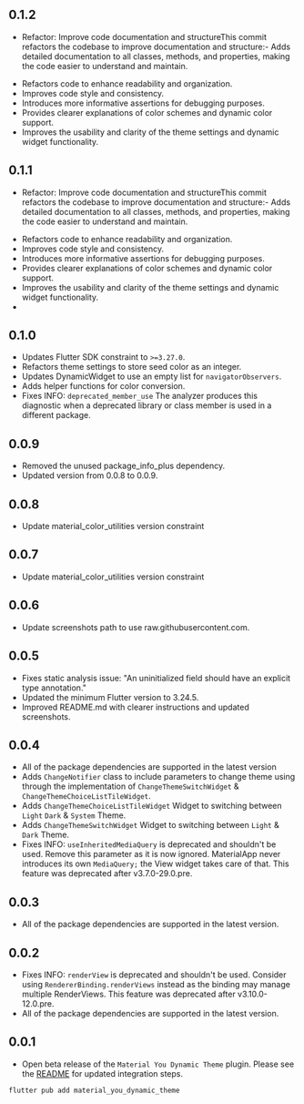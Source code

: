## 0.1.2
- Refactor: Improve code documentation and structureThis commit refactors the codebase to improve documentation and structure:- Adds detailed documentation to all classes, methods, and properties, making the code easier to understand and maintain.
* Refactors code to enhance readability and organization.
* Improves code style and consistency.
* Introduces more informative assertions for debugging purposes.
* Provides clearer explanations of color schemes and dynamic color support.
* Improves the usability and clarity of the theme settings and dynamic widget functionality.

## 0.1.1
- Refactor: Improve code documentation and structureThis commit refactors the codebase to improve documentation and structure:- Adds detailed documentation to all classes, methods, and properties, making the code easier to understand and maintain.
* Refactors code to enhance readability and organization.
* Improves code style and consistency.
* Introduces more informative assertions for debugging purposes.
* Provides clearer explanations of color schemes and dynamic color support.
* Improves the usability and clarity of the theme settings and dynamic widget functionality.
* 
## 0.1.0
* Updates Flutter SDK constraint to `>=3.27.0`.
* Refactors theme settings to store seed color as an integer.
* Updates DynamicWidget to use an empty list for `navigatorObservers`.
* Adds helper functions for color conversion.
* Fixes INFO: `deprecated_member_use` The analyzer produces this diagnostic when a deprecated library or class member is used in a different package.

## 0.0.9
* Removed the unused package_info_plus dependency.
* Updated version from 0.0.8 to 0.0.9.

## 0.0.8
* Update material_color_utilities version constraint

## 0.0.7
* Update material_color_utilities version constraint

## 0.0.6
* Update screenshots path to use raw.githubusercontent.com.

## 0.0.5
* Fixes static analysis issue: "An uninitialized field should have an explicit type annotation."
* Updated the minimum Flutter version to 3.24.5.
* Improved README.md with clearer instructions and updated screenshots.

## 0.0.4
* All of the package dependencies are supported in the latest version
* Adds `ChangeNotifier` class to include parameters to change theme using through the 
  implementation of `ChangeThemeSwitchWidget` & `ChangeThemeChoiceListTileWidget`.
* Adds `ChangeThemeChoiceListTileWidget` Widget to switching between `Light` `Dark` & `System` Theme.
* Adds `ChangeThemeSwitchWidget` Widget to switching between `Light` & `Dark` Theme.
* Fixes INFO: `useInheritedMediaQuery` is deprecated and shouldn't be used. Remove this parameter as it is now ignored. MaterialApp never introduces its own `MediaQuery;` the View widget takes care of that. This feature was deprecated after v3.7.0-29.0.pre.


## 0.0.3
* All of the package dependencies are supported in the latest version.


## 0.0.2
* Fixes INFO: `renderView` is deprecated and shouldn't be used. Consider using `RendererBinding.renderViews` instead as the binding may manage multiple RenderViews. This feature was deprecated after v3.10.0-12.0.pre.
* All of the package dependencies are supported in the latest version.


## 0.0.1
* Open beta release of the `Material You Dynamic Theme` plugin.
  Please see the [README](https://github.com/AKB0N/material_you_dynamic_theme/blob/main/README.md) for updated integration steps.
```bash
flutter pub add material_you_dynamic_theme
```

